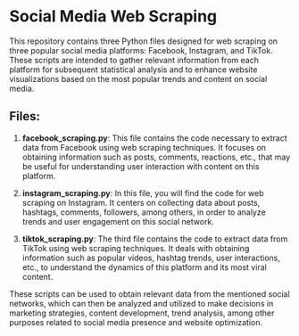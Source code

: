 # Social Media Web Scraping

This repository contains three Python files designed for web scraping on three popular social media platforms: Facebook, Instagram, and TikTok. These scripts are intended to gather relevant information from each platform for subsequent statistical analysis and to enhance website visualizations based on the most popular trends and content on social media.

## Files:

1. **facebook_scraping.py**: This file contains the code necessary to extract data from Facebook using web scraping techniques. It focuses on obtaining information such as posts, comments, reactions, etc., that may be useful for understanding user interaction with content on this platform.

2. **instagram_scraping.py**: In this file, you will find the code for web scraping on Instagram. It centers on collecting data about posts, hashtags, comments, followers, among others, in order to analyze trends and user engagement on this social network.

3. **tiktok_scraping.py**: The third file contains the code to extract data from TikTok using web scraping techniques. It deals with obtaining information such as popular videos, hashtag trends, user interactions, etc., to understand the dynamics of this platform and its most viral content.

These scripts can be used to obtain relevant data from the mentioned social networks, which can then be analyzed and utilized to make decisions in marketing strategies, content development, trend analysis, among other purposes related to social media presence and website optimization.
